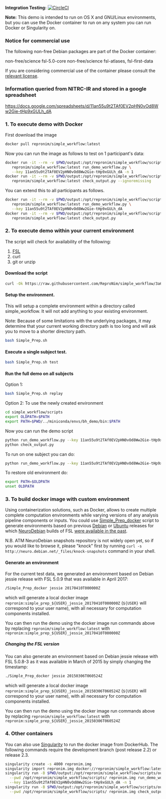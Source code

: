 **Integration Testing:** [![CircleCI](https://circleci.com/gh/ReproNim/simple_workflow.svg?style=svg)](https://circleci.com/gh/ReproNim/simple_workflow)

**Note:** This demo is intended to run on OS X and GNU/Linux environments, but you can use the Docker container to run on any system you can run Docker or Singularity on.

### Notice for commercial use

The following non-free Debian packages are part of the Docker container:

non-free/science        fsl-5.0-core
non-free/science        fsl-atlases, fsl-first-data

If you are considering commercial use of the container please consult the [relevant license](https://fsl.fmrib.ox.ac.uk/fsl/fslwiki/Licence).

### Information queried from NITRC-IR and stored in a google spreadsheet
https://docs.google.com/spreadsheets/d/11an55u9t2TAf0EV2pHN0vOd8Ww2Gie-tHp9xGULh_dA

### 1. To execute demo with Docker

First download the image
```bash
docker pull repronim/simple_workflow:latest
```

Now you can run the image as follows to test on 1 participant's data:

```bash
docker run -it --rm -v $PWD/output:/opt/repronim/simple_workflow/scripts/output \
   repronim/simple_workflow:latest run_demo_workflow.py \
   --key 11an55u9t2TAf0EV2pHN0vOd8Ww2Gie-tHp9xGULh_dA -n 1 
docker run -it --rm -v $PWD/output:/opt/repronim/simple_workflow/scripts/output \
   repronim/simple_workflow:latest check_output.py --ignoremissing
```

You can extend this to all participants as follows. 

```bash
docker run -it --rm -v $PWD/output:/opt/repronim/simple_workflow/scripts/output \
   repronim/simple_workflow:latest run_demo_workflow.py \
   --key 11an55u9t2TAf0EV2pHN0vOd8Ww2Gie-tHp9xGULh_dA
docker run -it --rm -v $PWD/output:/opt/repronim/simple_workflow/scripts/output \
   repronim/simple_workflow:latest check_output.py
```

### 2. To execute demo within your current environment

The script will check for availability of the following:

1. [FSL](https://fsl.fmrib.ox.ac.uk/)
2. curl
3. git or unzip

#### Download the script

```bash
curl -Ok https://raw.githubusercontent.com/ReproNim/simple_workflow/3a64f3ffdf174e7c8970de620aa62a9167e3134f/Simple_Prep.sh
```

#### Setup the environment. 

This will setup a complete environment within a directory
called simple_workflow. It will not add anything to your existing environment. 

Note: Because of some limitations with the underlying packages, it may determine 
that your current working directory path is too long and will ask you to move to 
a shorter directory path.

```bash
bash Simple_Prep.sh
```

#### Execute a single subject test.
```bash
bash Simple_Prep.sh test
```

#### Run the full demo on all subjects

Option 1:
```bash
bash Simple_Prep.sh replay
```

Option 2: To use the newly created environment
```bash
cd simple_workflow/scripts
export OLDPATH=$PATH
export PATH=$PWD/../miniconda/envs/bh_demo/bin:$PATH
```

Now you can run the demo script
```bash
python run_demo_workflow.py --key 11an55u9t2TAf0EV2pHN0vOd8Ww2Gie-tHp9xGULh_dA
python check_output.py
```

To run on one subject you can do:
```bash
python run_demo_workflow.py --key 11an55u9t2TAf0EV2pHN0vOd8Ww2Gie-tHp9xGULh_dA -n 1
```

To restore old environment do:
```bash
export PATH=$OLDPATH
unset OLDPATH
```

### 3. To build docker image with custom environment

Using containerization solutions, such as Docker, allows to create
multiple complete computation environments while varying versions of any
analysis pipeline components or inputs.  You could use [Simple_Prep_docker](Simple_Prep_docker)
script to generate environments based on previous [Debian](http://www.debian.org) or [Ubuntu](http://ubuntu.com) releases
for which [NeuroDebian](http://neuro.debian.net) builds of FSL [were available in the past](http://snapshot-neuro.debian.net:5002/package/fsl).

N.B.  ATM NeuroDebian snapshots repository is not widely open yet, so if
you would like to browse it, please "knock" first by running
`curl -s http://neuro.debian.net/_files/knock-snapshots` command in your shell.

#### Generate an environment

For the current test data, we generated an environment based on Debian jessie 
release with FSL 5.0.9 that was available in April 2017:

```bash
/Simple_Prep_docker jessie 20170410T000000Z
```
which will generate a local docker image `repronim:simple_prep_${USER}_jessie_20170410T000000Z`
(`${USER}` will correspond to your user name), with all necessary for computation
components installed.

You can then run the demo using the docker image run commands above by replacing 
`repronim/simple_workflow:latest` with `repronim:simple_prep_${USER}_jessie_20170410T000000Z`

##### Changing the FSL version

You can also generate an environment based on Debian jessie
release with FSL 5.0.8-3 as it was available in March of 2015 by 
simply changing the timestamp:

```bash
./Simple_Prep_docker jessie 20150306T060524Z
```

which will generate a local docker image `repronim:simple_prep_${USER}_jessie_20150306T060524Z`
(`${USER}` will correspond to your user name), with all necessary for computation
components installed.

You can then run the demo using the docker image run commands above by replacing 
`repronim/simple_workflow:latest` with `repronim:simple_prep_${USER}_jessie_20150306T060524Z`

### 4. Other containers

You can also use [Singularity](http://singularity.lbl.gov/) to run the docker 
image from DockerHub. The following commands require the development branch (post release 2.2)
or release 2.3.

```bash
singularity create -s 4000 repronim.img
singularity import repronim.img docker://repronim/simple_workflow:latest
singularity run -B $PWD/output:/opt/repronim/simple_workflow/scripts/output -c \
  --pwd /opt/repronim/simple_workflow/scripts/ repronim.img run_demo_workflow.py \
  --key 11an55u9t2TAf0EV2pHN0vOd8Ww2Gie-tHp9xGULh_dA -n 1
singularity run -B $PWD/output:/opt/repronim/simple_workflow/scripts/output -c \
  --pwd /opt/repronim/simple_workflow/scripts/ repronim.img check_output.py --ignoremissing
```

